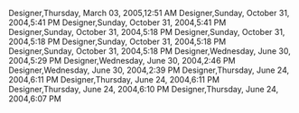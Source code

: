 ﻿Designer,Thursday, March 03, 2005,12:51 AMDesigner,Sunday, October 31, 2004,5:41 PMDesigner,Sunday, October 31, 2004,5:41 PMDesigner,Sunday, October 31, 2004,5:18 PMDesigner,Sunday, October 31, 2004,5:18 PMDesigner,Sunday, October 31, 2004,5:18 PMDesigner,Sunday, October 31, 2004,5:18 PMDesigner,Wednesday, June 30, 2004,5:29 PMDesigner,Wednesday, June 30, 2004,2:46 PMDesigner,Wednesday, June 30, 2004,2:39 PMDesigner,Thursday, June 24, 2004,6:11 PMDesigner,Thursday, June 24, 2004,6:11 PMDesigner,Thursday, June 24, 2004,6:10 PMDesigner,Thursday, June 24, 2004,6:07 PM